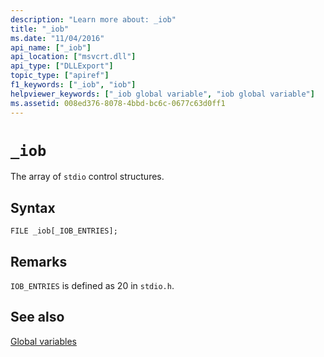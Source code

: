```yaml
---
description: "Learn more about: _iob"
title: "_iob"
ms.date: "11/04/2016"
api_name: ["_iob"]
api_location: ["msvcrt.dll"]
api_type: ["DLLExport"]
topic_type: ["apiref"]
f1_keywords: ["_iob", "iob"]
helpviewer_keywords: ["_iob global variable", "iob global variable"]
ms.assetid: 008ed376-8078-4bbd-bc6c-0677c63d0ff1
---
```

# `_iob`

The array of `stdio` control structures.

## Syntax

```
FILE _iob[_IOB_ENTRIES];
```

## Remarks

`IOB_ENTRIES` is defined as 20 in `stdio.h`.

## See also

[Global variables](./global-variables.md)
